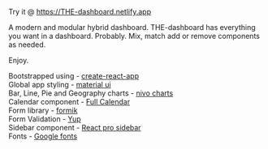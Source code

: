 Try it @ https://THE-dashboard.netlify.app

A modern and modular hybrid dashboard. THE-dashboard has everything you want in a dashboard. Probably. Mix, match add or remove components as needed.

Enjoy.

Bootstrapped using - [create-react-app](https://create-react-app.dev/) <br>
Global app styling - [material ui](https://mui.com/material-ui/getting-started/installation/)<br>
Bar, Line, Pie and Geography charts - [nivo charts](https://nivo.rocks/components/)<br>
Calendar component - [Full Calendar](https://fullcalendar.io/docs)<br>
Form library - [formik](https://formik.org/docs/overview#installation)<br>
Form Validation - [Yup](https://github.com/jquense/yup)<br>
Sidebar component - [React pro sidebar](https://github.com/azouaoui-med/react-pro-sidebar)<br>
Fonts - [Google fonts](https://fonts.google.com/)



